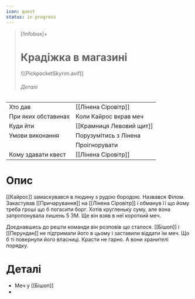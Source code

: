 ```yaml
---
icon: quest
status: in progress
---
```

>[!infobox]+
># Крадіжка в магазині
>![[PickpocketSkyrim.avif]]
> ###### Деталі
|                     |                                        |
| ------------------- | -------------------------------------- |
| Хто дав             | [[Лінена Сіровітр]]                               |
| При яких обставинах | Коли Кайрос вкрав меч                    |
| Куди йти            | [[Крамниця Левовий щит]] |
| Умови виконання     | Порузумітись з Лінена                       |
| | Проігнорувати                       |
| Кому здавати квест  | [[Лінена Сіровітр]]                               |

# Опис 
[[Кайрос]] замаскувався в людину з рудою бородою. Назвався Філом. Закастував [[Причарування]] на [[Лінена Сіровітр]] і обманув її що йому треба гроші що б погасити борг. Хотів кругленьку суму, але вона запропонувала лишень 5 ЗМ. Ще він взяв в неї короткий меч.

Доєднавшись до решти команди він розповів що сталося. [[Бішоп]] і [[Перундан]] не підтримали його в цьому і заставили віддати їм меч. Що б ті повернули його власниці. Красти не гарно. А вони хранителі порядку. 

# Деталі
- Меч у [[Бішоп]]
- 